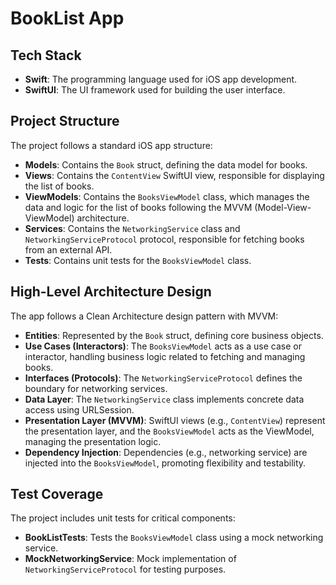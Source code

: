 # BookList App

## Tech Stack

- **Swift**: The programming language used for iOS app development.
- **SwiftUI**: The UI framework used for building the user interface.


## Project Structure

The project follows a standard iOS app structure:

- **Models**: Contains the `Book` struct, defining the data model for books.
- **Views**: Contains the `ContentView` SwiftUI view, responsible for displaying the list of books.
- **ViewModels**: Contains the `BooksViewModel` class, which manages the data and logic for the list of books following the MVVM (Model-View-ViewModel) architecture.
- **Services**: Contains the `NetworkingService` class and `NetworkingServiceProtocol` protocol, responsible for fetching books from an external API.
- **Tests**: Contains unit tests for the `BooksViewModel` class.


## High-Level Architecture Design

The app follows a Clean Architecture design pattern with MVVM:

- **Entities**: Represented by the `Book` struct, defining core business objects.
- **Use Cases (Interactors)**: The `BooksViewModel` acts as a use case or interactor, handling business logic related to fetching and managing books.
- **Interfaces (Protocols)**: The `NetworkingServiceProtocol` defines the boundary for networking services.
- **Data Layer**: The `NetworkingService` class implements concrete data access using URLSession.
- **Presentation Layer (MVVM)**: SwiftUI views (e.g., `ContentView`) represent the presentation layer, and the `BooksViewModel` acts as the ViewModel, managing the presentation logic.
- **Dependency Injection**: Dependencies (e.g., networking service) are injected into the `BooksViewModel`, promoting flexibility and testability.

## Test Coverage

The project includes unit tests for critical components:

- **BookListTests**: Tests the `BooksViewModel` class using a mock networking service.
- **MockNetworkingService**: Mock implementation of `NetworkingServiceProtocol` for testing purposes.

